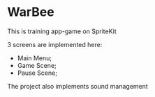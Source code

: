 # WarBee

This is training app-game on SpriteKit

3 screens are implemented here:
- Main Menu;
- Game Scene;
- Pause Scene;

The project also implements sound management
